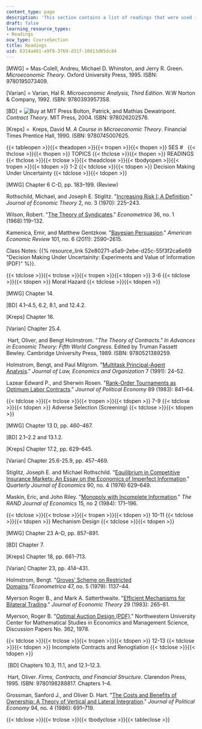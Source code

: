 ```yaml
---
content_type: page
description: 'This section contains a list of readings that were used in the course. '
draft: false
learning_resource_types:
- Readings
ocw_type: CourseSection
title: Readings
uid: 6314a401-a9f8-3769-d31f-10d13d65dc84
---
```

\[MWG\] = Mas-Colell, Andreu, Michael D. Whinston, and Jerry R. Green. _Microeconomic Theory_. Oxford University Press, 1995. ISBN: 9780195073409.

\[Varian\] = Varian, Hal R. _Microeconomic Analysis, Third Edition_. W.W Norton & Company, 1992. ISBN: 9780393957358.

\[BD\] = ![Buy at MIT Press](/images/mp_logo.gif) Bolton, Patrick, and Mathias Dewatripont. _Contract Theory_. MIT Press, 2004. ISBN: 978026202576.

\[Kreps\] =  Kreps, David M. _A Course in Microeconomic Theory_. Financial Times Prentice Hall, 1990. ISBN: 9780745007625. 

{{< tableopen >}}{{< theadopen >}}{{< tropen >}}{{< thopen >}}
SES #  
{{< thclose >}}{{< thopen >}}
TOPICS
{{< thclose >}}{{< thopen >}}
READINGS
{{< thclose >}}{{< trclose >}}{{< theadclose >}}{{< tbodyopen >}}{{< tropen >}}{{< tdopen >}}
1-2
{{< tdclose >}}{{< tdopen >}}
Decision Making Under Uncertainty
{{< tdclose >}}{{< tdopen >}}

\[MWG\] Chapter 6 C-D, pp. 183–199. (Review)

Rothschild, Michael, and Joseph E. Stiglitz. "[Increasing Risk I: A Definition](http://www.sciencedirect.com/science/article/pii/0022053170900384)." _Journal of Economic Theory_ 2, no. 3 (1970): 225–243.

Wilson, Robert. "[The Theory of Syndicates](http://www.jstor.org/stable/1909607?origin=crossref&seq=1#page_scan_tab_contents)." _Econometrica_ 36, no. 1 (1968):119–132.

Kamenica, Emir, and Matthew Gentzkow. "[Bayesian Persuasion](https://www.aeaweb.org/articles?id=10.1257/aer.101.6.2590)." _American Economic Review_ 101, no. 6 (2011): 2590–2615.

Class Notes: {{% resource_link 52e80271-a5a9-2ebe-d25c-55f3f2ca6e69 "Decision Making Under Uncertainity: Experiments and Value of Information (PDF)" %}}.

{{< tdclose >}}{{< trclose >}}{{< tropen >}}{{< tdopen >}}
3-6
{{< tdclose >}}{{< tdopen >}}
Moral Hazard
{{< tdclose >}}{{< tdopen >}}

\[MWG\] Chapter 14.

\[BD\] 4.1–4.5, 6.2, 8.1, and 12.4.2.

\[Kreps\] Chapter 16.

\[Varian\] Chapter 25.4. 

 Hart, Oliver, and Bengt Holmstrom. "_The Theory of Contracts." In Advances in Economic Theory: Fifth World Congress_. Edited by Truman Fassett Bewley. Cambridge University Press, 1989. ISBN: 9780521389259.

Holmstrom, Bengt, and Paul Milgrom. "[Multitask Principal-Agent Analysis](https://www.jstor.org/stable/764957?seq=1#page_scan_tab_contents)." _Journal of Law, Economics and Organization_ 7 (1991): 24–52.

Lazear Edward P., and Sherwin Rosen. "[Rank-Order Tournaments as Optimum Labor Contracts](http://www.nber.org/papers/w0401)." _Journal of Political Economy_ 89 (1983): 841–64.

{{< tdclose >}}{{< trclose >}}{{< tropen >}}{{< tdopen >}}
7-9
{{< tdclose >}}{{< tdopen >}}
Adverse Selection (Screening)
{{< tdclose >}}{{< tdopen >}}

\[MWG\] Chapter 13 D, pp. 460–467. 

\[BD\] 2.1–2.2 and 13.1.2.

\[Kreps\] Chapter 17.2, pp. 629–645.

\[Varian\] Chapter 25.6-25.9, pp. 457–469.

Stiglitz, Joseph E. and Michael Rothschild. "[Equilibrium in Competitive Insurance Markets: An Essay on the Economics of Imperfect Information](https://academiccommons.columbia.edu/catalog/ac:149360)." _Quarterly Journal of Economics_ 90, no. 4 (1976) 629–649.

Maskin, Eric, and John Riley. "[Monopoly with Incomplete Information](https://www.jstor.org/stable/2555674?seq=1#page_scan_tab_contents)." _The RAND Journal of Economics_ 15, no 2 (1984): 171–196.

{{< tdclose >}}{{< trclose >}}{{< tropen >}}{{< tdopen >}}
10-11
{{< tdclose >}}{{< tdopen >}}
Mechanism Design
{{< tdclose >}}{{< tdopen >}}

\[MWG\] Chapter 23 A–D, pp. 857–891.

\[BD\] Chapter 7.

\[Kreps\] Chapter 18, pp. 661–713.

\[Varian\] Chapter 23, pp. 414–431.

Holmstrom, Bengt. "[Groves’ Scheme on Restricted Domains](https://www.jstor.org/stable/1911954?seq=1#page_scan_tab_contents)."_Econometrica_ 47, no. 5 (1979): 1137–44.

Myerson Roger B., and Mark A. Satterthwaite. "[Efficient Mechanisms for Bilateral Trading](http://www.sciencedirect.com/science/article/pii/0022053183900480)." _Journal of Economic Theory_ 29 (1983): 265–81.

Myerson, Roger B. "[Optimal Auction Design (PDF)](http://www.eecs.harvard.edu/~parkes/cs286r/spring07/papers/myerson.pdf)." Northwestern University Center for Mathematical Studies in Economics and Management Science, Discussion Papers No. 362, 1978.

{{< tdclose >}}{{< trclose >}}{{< tropen >}}{{< tdopen >}}
12-13
{{< tdclose >}}{{< tdopen >}}
Incomplete Contracts and Renogtiation
{{< tdclose >}}{{< tdopen >}}

 \[BD\] Chapters 10.3, 11.1, and 12.1–12.3.

 Hart, Oliver. _Firms, Contracts, and Financial Structure_. Clarendon Press, 1995. ISBN: 9780198288817. Chapters 1–4. 

Grossman, Sanford J., and Oliver D. Hart. "[The Costs and Benefits of Ownership: A Theory of Vertical and Lateral Integration](http://www.journals.uchicago.edu/doi/abs/10.1086/261404)." _Journal of Political Economy_ 94, no. 4 (1986): 691–719.

{{< tdclose >}}{{< trclose >}}{{< tbodyclose >}}{{< tableclose >}}